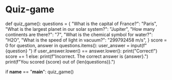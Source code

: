 # Quiz-game
def quiz_game():
    questions = {
        "What is the capital of France?": "Paris",
        "What is the largest planet in our solar system?": "Jupiter",
        "How many continents are there?": "7",
        "What is the chemical symbol for water?": "H2O",
        "What is the speed of light in vacuum?": "299792458 m/s",
    }
    score = 0
    for question, answer in questions.items():
        user_answer = input(f"{question} ")
        if user_answer.lower() == answer.lower():
            print("Correct!")
            score += 1
        else:
            print(f"Incorrect. The correct answer is {answer}.")
    print(f"You scored {score} out of {len(questions)}.")

if __name__ == "__main__":
    quiz_game()
